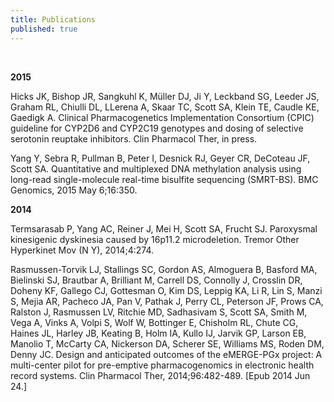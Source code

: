 ```yaml
---
title: Publications
published: true
---
```


<br>

**2015**  

Hicks JK, Bishop JR, Sangkuhl K, Müller DJ, Ji Y, Leckband SG, Leeder JS, Graham RL, Chiulli DL, LLerena A, Skaar TC, Scott SA, Klein TE, Caudle KE, Gaedigk A. Clinical Pharmacogenetics Implementation Consortium (CPIC) guideline for CYP2D6 and CYP2C19 genotypes and dosing of selective serotonin reuptake inhibitors. Clin Pharmacol Ther, in press.  

Yang Y, Sebra R, Pullman B, Peter I, Desnick RJ, Geyer CR, DeCoteau JF, Scott SA. Quantitative and multiplexed DNA methylation analysis using long-read single-molecule real-time bisulfite sequencing (SMRT-BS). BMC Genomics, 2015 May 6;16:350.

**2014**  

Termsarasab P, Yang AC, Reiner J, Mei H, Scott SA, Frucht SJ. Paroxysmal kinesigenic dyskinesia caused by 16p11.2 microdeletion. Tremor Other Hyperkinet Mov (N Y), 2014;4:274.  

Rasmussen-Torvik LJ, Stallings SC, Gordon AS, Almoguera B, Basford MA, Bielinski SJ, Brautbar A, Brilliant M, Carrell DS, Connolly J, Crosslin DR, Doheny KF, Gallego CJ, Gottesman O, Kim DS, Leppig KA, Li R, Lin S, Manzi S, Mejia AR, Pacheco JA, Pan V, Pathak J, Perry CL, Peterson JF, Prows CA, Ralston J, Rasmussen LV, Ritchie MD, Sadhasivam S, Scott SA, Smith M, Vega A, Vinks A, Volpi S, Wolf W, Bottinger E, Chisholm RL, Chute CG, Haines JL, Harley JB, Keating B, Holm IA, Kullo IJ, Jarvik GP, Larson EB, Manolio T, McCarty CA, Nickerson DA, Scherer SE, Williams MS, Roden DM, Denny JC. Design and anticipated outcomes of the eMERGE-PGx project: A multi-center pilot for pre-emptive pharmacogenomics in electronic health record systems. Clin Pharmacol Ther, 2014;96:482-489. [Epub 2014 Jun 24.]